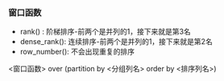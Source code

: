 
### 窗口函数

- rank() : 阶梯排序-前两个是并列的1，接下来就是第3名
- dense_rank(): 连续排序-前两个是并列的1，接下来就是第2名
- row_number(): 不会出现重复的排序

<窗口函数> over (partition by <分组列名> order by <排序列名>)

